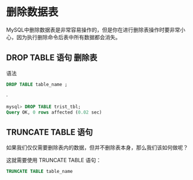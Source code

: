 # 删除数据表

MySQL中删除数据表是非常容易操作的，但是你在进行删除表操作时要非常小心，因为执行删除命令后表中所有数据都会消失。

## DROP TABLE 语句 删除表

语法
```sql
DROP TABLE table_name ;
```
·
```sql
mysql> DROP TABLE trist_tbl;
Query OK, 0 rows affected (0.02 sec)
```

## TRUNCATE TABLE 语句

如果我们仅仅需要删除表内的数据，但并不删除表本身，那么我们该如何做呢？

这就需要使用 TRUNCATE TABLE 语句：

```sql
TRUNCATE TABLE table_name
```